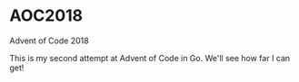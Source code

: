 # AOC2018
Advent of Code 2018

This is my second attempt at Advent of Code in Go. We'll see how far I can get!
